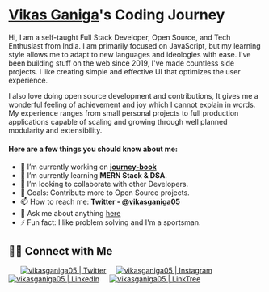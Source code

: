 # [Vikas Ganiga](https://github.com/vikasganiga05)'s Coding Journey

Hi, I am a self-taught Full Stack Developer, Open Source, and Tech Enthusiast from India. I am primarily focused on JavaScript, but my learning style allows me to adapt to new languages and ideologies with ease. I've been building stuff on the web since 2019, I've made countless side projects. I like creating simple and effective UI that optimizes the user experience.

I also love doing open source development and contributions, It gives me a wonderful feeling of achievement and joy which I cannot explain in words. My experience ranges from small personal projects to full production applications capable of scaling and growing through well planned modularity and extensibility.

#### Here are a few things you should know about me:

- 🔭 I’m currently working on **[journey-book](https://github.com/collab-community/journey-book/)**
- 🌱 I’m currently learning **MERN Stack & DSA**.
- 👯 I’m looking to collaborate with other Developers.
- 🥅 Goals: Contribute more to Open Source projects.
- 📫 How to reach me: **Twitter - [@vikasganiga05](https://twitter.com/vikasganiga05)**
- 💬 Ask me about anything [here](https://github.com/vikasganiga05/vikasganiga05/discussions)
- ⚡ Fun fact: I like problem solving and I'm a sportsman.

## 🤝🏻 Connect with Me
&nbsp; &nbsp; &nbsp;
[![vikasganiga05 | Twitter](https://res.cloudinary.com/neontuts/image/upload/c_scale,w_24/v1615091228/GitHub%20ReadMe/twitter_skdfew.png)](https://twitter.com/vikasganiga05)
&nbsp; &nbsp;
[![vikasganiga05 | Instagram](https://res.cloudinary.com/neontuts/image/upload/c_scale,w_24/v1615091228/GitHub%20ReadMe/instagram_hjwtbt.png)](https://instagram.com/vikasganiga05)
&nbsp; &nbsp;
[![vikasganiga05 | LinkedIn](https://res.cloudinary.com/neontuts/image/upload/c_scale,w_24/v1615091227/GitHub%20ReadMe/linkedin_elee1c.png)](https://linkedin.com/in/vikasganiga05)
&nbsp; &nbsp;
[![vikasganiga05 | LinkTree](https://res.cloudinary.com/neontuts/image/upload/c_scale,w_24/v1615091227/GitHub%20ReadMe/iconfinder_Website_Link-01_2036291_pphqmj.png)](https://linktr.ee/vikasganiga05)
